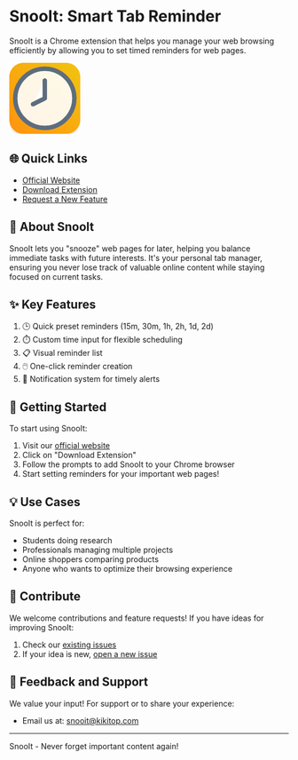 # SnooIt: Smart Tab Reminder

SnooIt is a Chrome extension that helps you manage your web browsing efficiently by allowing you to set timed reminders for web pages.

![SnooIt Logo](assets/logo-128.png)

## 🌐 Quick Links

- [Official Website](https://snooit.kikitop.com/)
- [Download Extension](https://snooit.kikitop.com/)
- [Request a New Feature](https://github.com/thuansb/SnooIt/issues/new)

## 🎯 About SnooIt

SnooIt lets you "snooze" web pages for later, helping you balance immediate tasks with future interests. It's your personal tab manager, ensuring you never lose track of valuable online content while staying focused on current tasks.

## ✨ Key Features

1. 🕒 Quick preset reminders (15m, 30m, 1h, 2h, 1d, 2d)
2. ⏱️ Custom time input for flexible scheduling
3. 📋 Visual reminder list
4. 🖱️ One-click reminder creation
5. 🔔 Notification system for timely alerts

## 🚀 Getting Started

To start using SnooIt:

1. Visit our [official website](https://snooit.kikitop.com/)
2. Click on "Download Extension"
3. Follow the prompts to add SnooIt to your Chrome browser
4. Start setting reminders for your important web pages!

## 💡 Use Cases

SnooIt is perfect for:
- Students doing research
- Professionals managing multiple projects
- Online shoppers comparing products
- Anyone who wants to optimize their browsing experience

## 🤝 Contribute

We welcome contributions and feature requests! If you have ideas for improving SnooIt:

1. Check our [existing issues](https://github.com/thuansb/SnooIt/issues)
2. If your idea is new, [open a new issue](https://github.com/thuansb/SnooIt/issues/new)

## 📣 Feedback and Support

We value your input! For support or to share your experience:
- Email us at: [snooit@kikitop.com](mailto:snooit@kikitop.com)

---

SnooIt - Never forget important content again!

